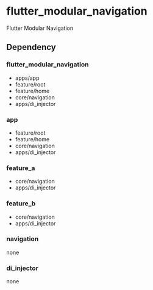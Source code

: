 # flutter_modular_navigation

Flutter Modular Navigation

## Dependency 

### flutter_modular_navigation
- apps/app
- feature/root
- feature/home
- core/navigation
- apps/di_injector

### app
- feature/root
- feature/home
- core/navigation
- apps/di_injector

### feature_a
- core/navigation
- apps/di_injector

### feature_b
- core/navigation
- apps/di_injector

### navigation
none

### di_injector
none
